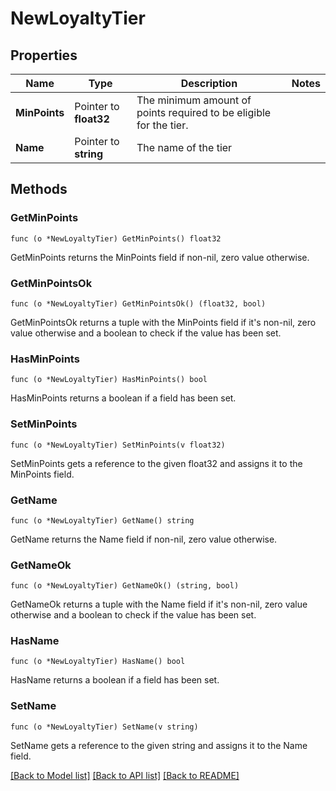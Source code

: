 # NewLoyaltyTier

## Properties

Name | Type | Description | Notes
------------ | ------------- | ------------- | -------------
**MinPoints** | Pointer to **float32** | The minimum amount of points required to be eligible for the tier. | 
**Name** | Pointer to **string** | The name of the tier | 

## Methods

### GetMinPoints

`func (o *NewLoyaltyTier) GetMinPoints() float32`

GetMinPoints returns the MinPoints field if non-nil, zero value otherwise.

### GetMinPointsOk

`func (o *NewLoyaltyTier) GetMinPointsOk() (float32, bool)`

GetMinPointsOk returns a tuple with the MinPoints field if it's non-nil, zero value otherwise
and a boolean to check if the value has been set.

### HasMinPoints

`func (o *NewLoyaltyTier) HasMinPoints() bool`

HasMinPoints returns a boolean if a field has been set.

### SetMinPoints

`func (o *NewLoyaltyTier) SetMinPoints(v float32)`

SetMinPoints gets a reference to the given float32 and assigns it to the MinPoints field.

### GetName

`func (o *NewLoyaltyTier) GetName() string`

GetName returns the Name field if non-nil, zero value otherwise.

### GetNameOk

`func (o *NewLoyaltyTier) GetNameOk() (string, bool)`

GetNameOk returns a tuple with the Name field if it's non-nil, zero value otherwise
and a boolean to check if the value has been set.

### HasName

`func (o *NewLoyaltyTier) HasName() bool`

HasName returns a boolean if a field has been set.

### SetName

`func (o *NewLoyaltyTier) SetName(v string)`

SetName gets a reference to the given string and assigns it to the Name field.


[[Back to Model list]](../README.md#documentation-for-models) [[Back to API list]](../README.md#documentation-for-api-endpoints) [[Back to README]](../README.md)


